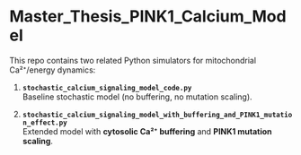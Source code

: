 # Master_Thesis_PINK1_Calcium_Model
This repo contains two related Python simulators for mitochondrial Ca²⁺/energy dynamics:

1) **`stochastic_calcium_signaling_model_code.py`**  
   Baseline stochastic model (no buffering, no mutation scaling).

2) **`stochastic_calcium_signaling_model_with_buffering_and_PINK1_mutation_effect.py`**  
   Extended model with **cytosolic Ca²⁺ buffering** and **PINK1 mutation scaling**.
